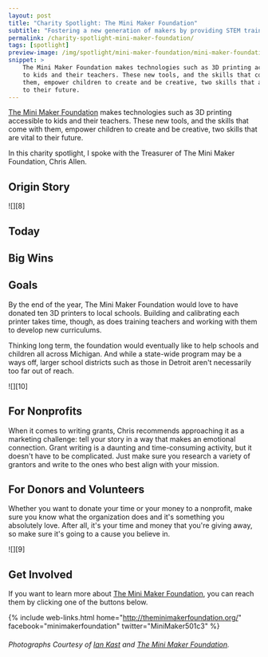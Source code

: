 ```yaml
---
layout: post
title: "Charity Spotlight: The Mini Maker Foundation"
subtitle: "Fostering a new generation of makers by providing STEM training and equipment to schools."
permalink: /charity-spotlight-mini-maker-foundation/
tags: [spotlight]
preview-image: /img/spotlight/mini-maker-foundation/mini-maker-foundation-.jpg
snippet: >
    The Mini Maker Foundation makes technologies such as 3D printing accessible
    to kids and their teachers. These new tools, and the skills that come with
    them, empower children to create and be creative, two skills that are vital
    to their future.
---
```


[The Mini Maker Foundation][1] makes technologies such as 3D printing accessible to kids and their teachers. These new tools, and the skills that come with them, empower children to create and be creative, two skills that are vital to their future.

In this charity spotlight, I spoke with the Treasurer of The Mini Maker Foundation, Chris Allen.

## Origin Story



![][8]

## Today



## Big Wins



## Goals

By the end of the year, The Mini Maker Foundation would love to have donated ten 3D printers to local schools. Building and calibrating each printer takes time, though, as does training teachers and working with them to develop new curriculums.

Thinking long term, the foundation would eventually like to help schools and children all across Michigan. And while a state-wide program may be a ways off, larger school districts such as those in Detroit aren't necessarily too far out of reach.

![][10]

## For Nonprofits

When it comes to writing grants, Chris recommends approaching it as a marketing challenge: tell your story in a way that makes an emotional connection. Grant writing is a daunting and time-consuming activity, but it doesn't have to be complicated. Just make sure you research a variety of grantors and write to the ones who best align with your mission.

## For Donors and Volunteers

Whether you want to donate your time or your money to a nonprofit, make sure you know what the organization does and it's something you absolutely love. After all, it's your time and money that you're giving away, so make sure it's going to a cause you believe in.

![][9]

## Get Involved

If you want to learn more about [The Mini Maker Foundation][1], you can reach them by clicking one of the buttons below.

{% include web-links.html home="http://theminimakerfoundation.org/" facebook="minimakerfoundation" twitter="MiniMaker501c3" %}

###### Photographs Courtesy of [Ian Kast][2] and [The Mini Maker Foundation][1].



[1]: http://theminimakerfoundation.org/ "The Mini Maker Foundation Homepage"
[2]: https://twitter.com/MrIanKast "Ian Kast on Twitter"
